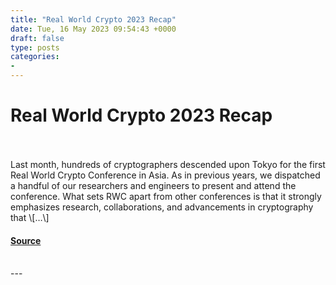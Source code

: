 ```yaml
---
title: "Real World Crypto 2023 Recap"
date: Tue, 16 May 2023 09:54:43 +0000
draft: false
type: posts
categories: 
- 
---
```

# Real World Crypto 2023 Recap

<br/>

<br/>
Last month, hundreds of cryptographers descended upon Tokyo for the first Real World Crypto Conference in Asia. As in previous years, we dispatched a handful of our researchers and engineers to present and attend the conference. What sets RWC apart from other conferences is that it strongly emphasizes research, collaborations, and advancements in cryptography that \[…\]

#### [Source](https://blog.trailofbits.com/2023/05/16/real-world-crypto-2023-recap/)

<br/>
---

